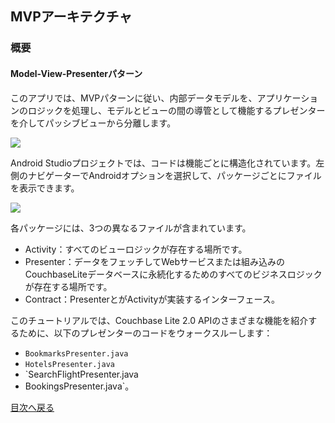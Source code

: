 ## MVPアーキテクチャ
### 概要
#### Model-View-Presenterパターン
このアプリでは、MVPパターンに従い、内部データモデルを、アプリケーションのロジックを処理し、モデルとビューの間の導管として機能するプレゼンターを介してパッシブビューから分離します。

![](https://cl.ly/073D0j3K1d1P/92ec579c7c197eb1.png)

Android Studioプロジェクトでは、コードは機能ごとに構造化されています。左側のナビゲーターでAndroidオプションを選択して、パッケージごとにファイルを表示できます。

![](https://cl.ly/1h080V1V2g2j/left-navigator.png)

各パッケージには、3つの異なるファイルが含まれています。

- Activity：すべてのビューロジックが存在する場所です。
- Presenter：データをフェッチしてWebサービスまたは組み込みのCouchbaseLiteデータベースに永続化するためのすべてのビジネスロジックが存在する場所です。
- Contract：PresenterとがActivityが実装するインターフェース。

このチュートリアルでは、Couchbase Lite 2.0 APIのさまざまな機能を紹介するために、以下のプレゼンターのコードをウォークスルーします：

- `BookmarksPresenter.java`
- `HotelsPresenter.java`
- `SearchFlightPresenter.java
- BookingsPresenter.java`。


[目次へ戻る](./README.md)
